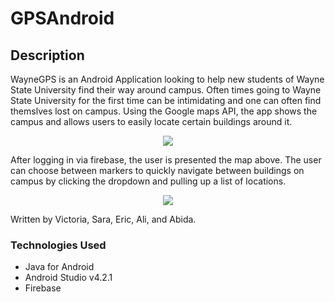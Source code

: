 # GPSAndroid
## Description
WayneGPS is an Android Application looking to help new students of Wayne State University find their way around campus. Often times going to Wayne State University for the first time can be intimidating and one can often find themslves lost on campus. Using the Google maps API, the app shows the campus and allows users to easily locate certain buildings around it.
<p align="center">
  <img src="https://user-images.githubusercontent.com/84817034/127062328-bd1498cc-499f-4834-b2e5-9db51e80b6b2.png">
</p>
After logging in via firebase, the user is presented the map above. The user can choose between markers to quickly navigate between buildings on campus by clicking the dropdown and pulling up a list of locations.
<p align="center">
  <img src="https://user-images.githubusercontent.com/84817034/127064608-cbba7934-2408-4194-8f78-768af796ccc2.png">
</p>

Written by Victoria, Sara, Eric, Ali, and Abida.

### Technologies Used
- Java for Android
- Android Studio v4.2.1
- Firebase
